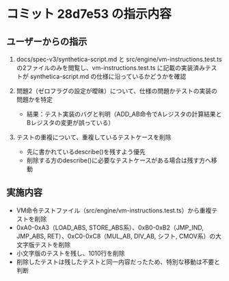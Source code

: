 # コミット 28d7e53 の指示内容

## ユーザーからの指示

1. docs/spec-v3/synthetica-script.md と src/engine/vm-instructions.test.ts の2ファイルのみを閲覧し、vm-instructions.test.ts に記載の実装済みテストが synthetica-script.md の仕様に沿っているかどうかを確認

2. 問題2（ゼロフラグの設定が曖昧）について、仕様の問題かテストの実装の問題かを特定
   - 結果：テスト実装のバグと判明（ADD_AB命令でAレジスタの計算結果とBレジスタの変更が誤っている）

3. テストの重複について、重複しているテストケースを削除
   - 先に書かれているdescribe()を残すよう優先
   - 削除する方のdescribe()に必要なテストケースがある場合は残す方へ移動

## 実施内容

- VM命令テストファイル（src/engine/vm-instructions.test.ts）から重複テストを削除
- 0xA0-0xA3（LOAD_ABS, STORE_ABS系）、0xB0-0xB2（JMP_IND, JMP_ABS, RET）、0xC0-0xC8（MUL_AB, DIV_AB, シフト, CMOV系）の大文字版テストを削除
- 小文字版のテストを残し、1010行を削除
- 削除したテストは残したテストと同一内容だったため、特別な移動は不要と判断